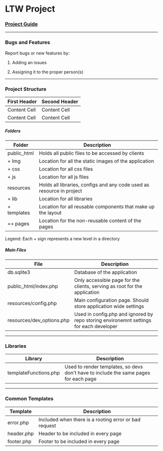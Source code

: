 # LTW Project

### [Project Guide](http://paginas.fe.up.pt/~arestivo/doku/doku.php/classes:years:2014:ltw:project)

---

### Bugs and Features

Report bugs or new features by:

1. Adding an issues

2. Assigning it to the proper person(s)

---

### Project Structure

First Header  | Second Header
------------- | -------------
Content Cell  | Content Cell
Content Cell  | Content Cell

##### Folders
Folder | Description
------ | -----------
public_html | Holds all public files to be accessed by clients
+ Img | Location for all the static images of the application
+ css | Location for all css files
+ js | Location for all js files
resources | Holds all libraries, configs and any code used as resource in project
+ lib | Location for all libraries
+ templates | Location for all reusable components that make up the layout
++ pages | Location for the non-reusable content of the pages

Legend: Each + sign represents a new level in a directory

##### Main Files

File | Description
---- | -----------
db.sqlite3 | Database of the application
public_html/index.php | Only accessible page for the clients, serving as root for the application
resources/config.php | Main configuration page. Should store application wide settings
resources/dev_options.php | Used in config.php and ignored by repo storing environemnt settings for each developer

---

### Libraries
Library | Description
------- | -----------
templateFunctions.php | Used to render templates, so devs don't have to include the same pages for each page

---

### Common Templates
Template | Description
-------- | -----------
error.php | Included when there is a rooting error or bad request
header.php | Header to be included in every page
footer.php | Footer to be included in every page